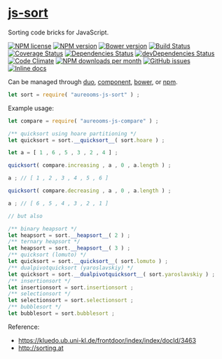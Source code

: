 [js-sort](http://aureooms.github.io/js-sort)
==

Sorting code bricks for JavaScript.

[![NPM license](http://img.shields.io/npm/l/aureooms-js-sort.svg?style=flat)](https://raw.githubusercontent.com/aureooms/js-sort/master/LICENSE)
[![NPM version](http://img.shields.io/npm/v/aureooms-js-sort.svg?style=flat)](https://www.npmjs.org/package/aureooms-js-sort)
[![Bower version](http://img.shields.io/bower/v/aureooms-js-sort.svg?style=flat)](http://bower.io/search/?q=aureooms-js-sort)
[![Build Status](http://img.shields.io/travis/aureooms/js-sort.svg?style=flat)](https://travis-ci.org/aureooms/js-sort)
[![Coverage Status](http://img.shields.io/coveralls/aureooms/js-sort.svg?style=flat)](https://coveralls.io/r/aureooms/js-sort)
[![Dependencies Status](http://img.shields.io/david/aureooms/js-sort.svg?style=flat)](https://david-dm.org/aureooms/js-sort#info=dependencies)
[![devDependencies Status](http://img.shields.io/david/dev/aureooms/js-sort.svg?style=flat)](https://david-dm.org/aureooms/js-sort#info=devDependencies)
[![Code Climate](http://img.shields.io/codeclimate/github/aureooms/js-sort.svg?style=flat)](https://codeclimate.com/github/aureooms/js-sort)
[![NPM downloads per month](http://img.shields.io/npm/dm/aureooms-js-sort.svg?style=flat)](https://www.npmjs.org/package/aureooms-js-sort)
[![GitHub issues](http://img.shields.io/github/issues/aureooms/js-sort.svg?style=flat)](https://github.com/aureooms/js-sort/issues)
[![Inline docs](http://inch-ci.org/github/aureooms/js-sort.svg?branch=master&style=shields)](http://inch-ci.org/github/aureooms/js-sort)

Can be managed through [duo](https://github.com/duojs/duo),
[component](https://github.com/componentjs/component),
[bower](https://github.com/bower/bower), or
[npm](https://github.com/npm/npm).

```js
let sort = require( "aureooms-js-sort" ) ;
```

Example usage:

```js
let compare = require( "aureooms-js-compare" ) ;

/** quicksort using hoare partitioning */
let quicksort = sort.__quicksort__( sort.hoare ) ;

let a = [ 1 , 6 , 5 , 3 , 2 , 4 ] ;

quicksort( compare.increasing , a , 0 , a.length ) ;

a ; // [ 1 , 2 , 3 , 4 , 5 , 6 ]

quicksort( compare.decreasing , a , 0 , a.length ) ;

a ; // [ 6 , 5 , 4 , 3 , 2 , 1 ]

// but also

/** binary heapsort */
let heapsort = sort.__heapsort__( 2 ) ;
/** ternary heapsort */
let heapsort = sort.__heapsort__( 3 ) ;
/** quicksort (lomuto) */
let quicksort = sort.__quicksort__( sort.lomuto ) ;
/** dualpivotquicksort (yaroslavskiy) */
let quicksort = sort.__dualpivotquicksort__( sort.yaroslavskiy ) ;
/** insertionsort */
let insertionsort = sort.insertionsort ;
/** selectionsort */
let selectionsort = sort.selectionsort ;
/** bubblesort */
let bubblesort = sort.bubblesort ;
```

Reference:

  - https://kluedo.ub.uni-kl.de/frontdoor/index/index/docId/3463
  - http://sorting.at
